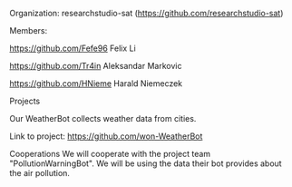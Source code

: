 Organization: researchstudio-sat (https://github.com/researchstudio-sat)

Members:

https://github.com/Fefe96 Felix Li

https://github.com/Tr4in Aleksandar Markovic

https://github.com/HNieme Harald Niemeczek

Projects

Our WeatherBot collects weather data from cities.

Link to project: https://github.com/won-WeatherBot

Cooperations
We will cooperate with the project team "PollutionWarningBot". We will be using the data their bot provides about the air pollution.
